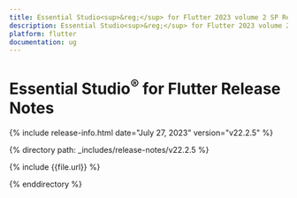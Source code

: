 ```yaml
---
title: Essential Studio<sup>&reg;</sup> for Flutter 2023 volume 2 SP Release Release Notes  
description: Essential Studio<sup>&reg;</sup> for Flutter 2023 volume 2 SP Release Release Notes  
platform: flutter
documentation: ug
---
```


# Essential Studio<sup>&reg;</sup> for Flutter Release Notes  

{% include release-info.html date="July 27, 2023" version="v22.2.5" %} 

{% directory path: _includes/release-notes/v22.2.5 %}

{% include {{file.url}} %}

{% enddirectory %}